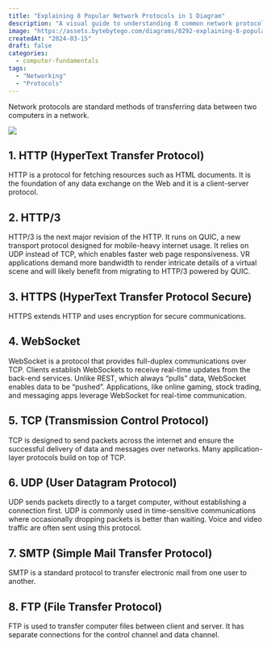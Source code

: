 ```yaml
---
title: "Explaining 8 Popular Network Protocols in 1 Diagram"
description: "A visual guide to understanding 8 common network protocols."
image: "https://assets.bytebytego.com/diagrams/0292-explaining-8-popular-network-protocols-in-1-diagram.png"
createdAt: "2024-03-15"
draft: false
categories:
  - computer-fundamentals
tags:
  - "Networking"
  - "Protocols"
---
```


Network protocols are standard methods of transferring data between two computers in a network.

![](https://assets.bytebytego.com/diagrams/0292-explaining-8-popular-network-protocols-in-1-diagram.png)

## 1. HTTP (HyperText Transfer Protocol)

HTTP is a protocol for fetching resources such as HTML documents. It is the foundation of any data exchange on the Web and it is a client-server protocol.

## 2. HTTP/3

HTTP/3 is the next major revision of the HTTP. It runs on QUIC, a new transport protocol designed for mobile-heavy internet usage. It relies on UDP instead of TCP, which enables faster web page responsiveness. VR applications demand more bandwidth to render intricate details of a virtual scene and will likely benefit from migrating to HTTP/3 powered by QUIC.

## 3. HTTPS (HyperText Transfer Protocol Secure)

HTTPS extends HTTP and uses encryption for secure communications.

## 4. WebSocket

WebSocket is a protocol that provides full-duplex communications over TCP. Clients establish WebSockets to receive real-time updates from the back-end services. Unlike REST, which always “pulls” data, WebSocket enables data to be “pushed”. Applications, like online gaming, stock trading, and messaging apps leverage WebSocket for real-time communication.

## 5. TCP (Transmission Control Protocol)

TCP is designed to send packets across the internet and ensure the successful delivery of data and messages over networks. Many application-layer protocols build on top of TCP.

## 6. UDP (User Datagram Protocol)

UDP sends packets directly to a target computer, without establishing a connection first. UDP is commonly used in time-sensitive communications where occasionally dropping packets is better than waiting. Voice and video traffic are often sent using this protocol.

## 7. SMTP (Simple Mail Transfer Protocol)

SMTP is a standard protocol to transfer electronic mail from one user to another.

## 8. FTP (File Transfer Protocol)

FTP is used to transfer computer files between client and server. It has separate connections for the control channel and data channel.
